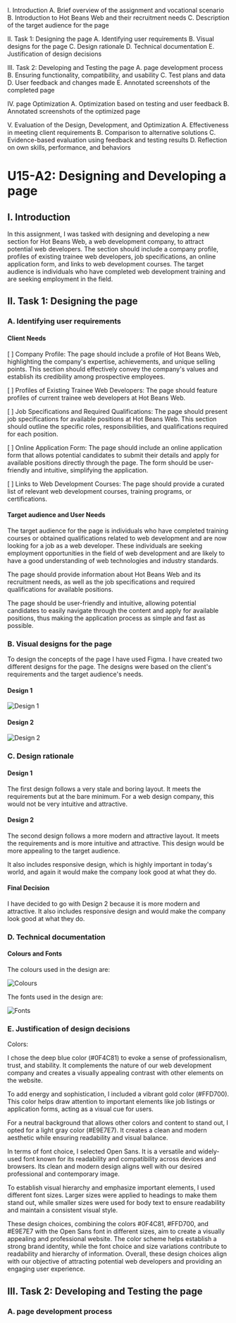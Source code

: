 I. Introduction
A. Brief overview of the assignment and vocational scenario
B. Introduction to Hot Beans Web and their recruitment needs
C. Description of the target audience for the page

II. Task 1: Designing the page
A. Identifying user requirements
B. Visual designs for the page
C. Design rationale
D. Technical documentation
E. Justification of design decisions

III. Task 2: Developing and Testing the page
A. page development process
B. Ensuring functionality, compatibility, and usability
C. Test plans and data
D. User feedback and changes made
E. Annotated screenshots of the completed page

IV. page Optimization
A. Optimization based on testing and user feedback
B. Annotated screenshots of the optimized page

V. Evaluation of the Design, Development, and Optimization
A. Effectiveness in meeting client requirements
B. Comparison to alternative solutions
C. Evidence-based evaluation using feedback and testing results
D. Reflection on own skills, performance, and behaviors


# U15-A2: Designing and Developing a page

## I. Introduction

In this assignment, I was tasked with designing and developing a new section for Hot Beans Web, a web development company, to attract potential web developers. The section should include a company profile, profiles of existing trainee web developers, job specifications, an online application form, and links to web development courses. The target audience is individuals who have completed web development training and are seeking employment in the field.

## II. Task 1: Designing the page

### A. Identifying user requirements

#### Client Needs

[ ] Company Profile: The page should include a profile of Hot Beans Web, highlighting the company's expertise, achievements, and unique selling points. This section should effectively convey the company's values and establish its credibility among prospective employees.

[ ] Profiles of Existing Trainee Web Developers: The page should feature profiles of current trainee web developers at Hot Beans Web.

[ ] Job Specifications and Required Qualifications: The page should present job specifications for available positions at Hot Beans Web. This section should outline the specific roles, responsibilities, and qualifications required for each position.

[ ] Online Application Form: The page should include an online application form that allows potential candidates to submit their details and apply for available positions directly through the page. The form should be user-friendly and intuitive, simplifying the application.

[ ] Links to Web Development Courses: The page should provide a curated list of relevant web development courses, training programs, or certifications.

#### Target audience and User Needs

The target audience for the page is individuals who have completed training courses or obtained qualifications related to web development and are now looking for a job as a web developer. These individuals are seeking employment opportunities in the field of web development and are likely to have a good understanding of web technologies and industry standards.

The page should provide information about Hot Beans Web and its recruitment needs, as well as the job specifications and required qualifications for available positions.

The page should be user-friendly and intuitive, allowing potential candidates to easily navigate through the content and apply for available positions, thus making the application process as simple and fast as possible.

### B. Visual designs for the page

To design the concepts of the page I have used Figma. I have created two different designs for the page. The designs were based on the client's requirements and the target audience's needs.

#### Design 1

![Design 1](docIMG\DESIGN1.png)

#### Design 2

![Design 2](docIMG\DESIGN2.png)

### C. Design rationale

#### Design 1

The first design follows a very stale and boring layout. It meets the requirements but at the bare minimum. For a web design company, this would not be very intuitive and attractive.

#### Design 2

The second design follows a more modern and attractive layout. It meets the requirements and is more intuitive and attractive. This design would be more appealing to the target audience.

It also includes responsive design, which is highly important in today's world, and again it would make the company look good at what they do.

#### Final Decision

I have decided to go with Design 2 because it is more modern and attractive. It also includes responsive design and would make the company look good at what they do.

### D. Technical documentation

#### Colours and Fonts

The colours used in the design are:

![Colours](docIMG\colours.png)

The fonts used in the design are:

![Fonts](docIMG\font.png)

### E. Justification of design decisions

Colors:

I chose the deep blue color (#0F4C81) to evoke a sense of professionalism, trust, and stability. It complements the nature of our web development company and creates a visually appealing contrast with other elements on the website.

To add energy and sophistication, I included a vibrant gold color (#FFD700). This color helps draw attention to important elements like job listings or application forms, acting as a visual cue for users.

For a neutral background that allows other colors and content to stand out, I opted for a light gray color (#E9E7E7). It creates a clean and modern aesthetic while ensuring readability and visual balance.

In terms of font choice, I selected Open Sans. It is a versatile and widely-used font known for its readability and compatibility across devices and browsers. Its clean and modern design aligns well with our desired professional and contemporary image.

To establish visual hierarchy and emphasize important elements, I used different font sizes. Larger sizes were applied to headings to make them stand out, while smaller sizes were used for body text to ensure readability and maintain a consistent visual style.

These design choices, combining the colors #0F4C81, #FFD700, and #E9E7E7 with the Open Sans font in different sizes, aim to create a visually appealing and professional website. The color scheme helps establish a strong brand identity, while the font choice and size variations contribute to readability and hierarchy of information. Overall, these design choices align with our objective of attracting potential web developers and providing an engaging user experience.

## III. Task 2: Developing and Testing the page

### A. page development process

